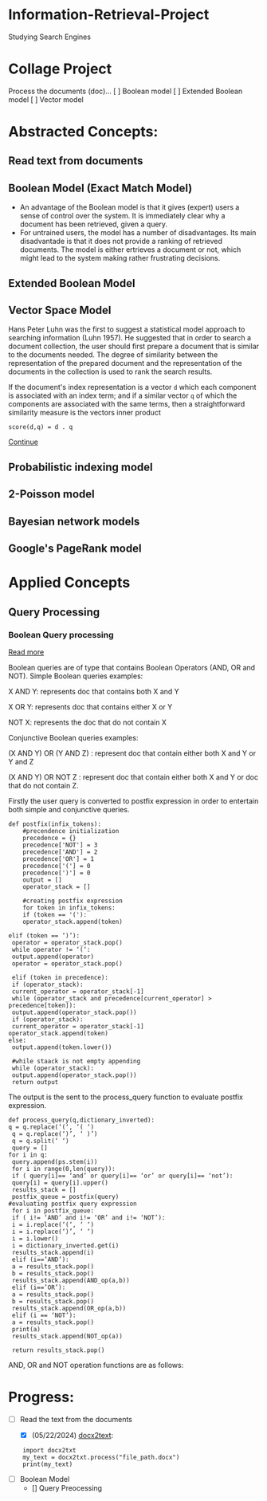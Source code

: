 # Information-Retrieval-Project
Studying Search Engines


# Collage Project
Process the documents (doc)...
[ ] Boolean model
[ ] Extended Boolean model
[ ] Vector model


# Abstracted Concepts:
## Read text from documents

## Boolean Model (Exact Match Model)
- An advantage of the Boolean model is that it gives (expert) users a sense of control over the system. It is immediately clear why a document has been retrieved, given a query.
- For untrained users, the model has a number of disadvantages. Its main disadvantade is that it does not provide a ranking of retrieved documents. The model is either ertrieves a document or not, which might lead to the system making rather frustrating decisions.

## Extended Boolean Model

## Vector Space Model
Hans Peter Luhn was the first to suggest a statistical model approach to searching information (Luhn 1957). He suggested that in order to search a document collection, the user should first prepare a document that is similar to the documents needed. The degree of similarity between the representation of the prepared document and the representation of the documents in the collection is used to rank the search results.

If the document's index representation is a vector `d` which each component is associated with an index term; and if a similar vector `q` of which the components are associated with the same terms, then a straightforward similarity measure is the vectors inner product

```
score(d,q) = d . q
```

[Continue](file:///C:/pyvm-SIR601/01_Books/9780470027622.excerpt.pdf)


## Probabilistic indexing model

## 2-Poisson model

## Bayesian network models

## Google's PageRank model

# Applied Concepts
## Query Processing
### Boolean Query processing
[Read more](https://medium.com/analytics-vidhya/boolean-retrieval-model-using-inverted-index-and-positional-index-2a9782bcec99)

Boolean queries are of type that contains Boolean Operators (AND, OR and NOT). Simple Boolean queries examples:

X AND Y: represents doc that contains both X and Y

X OR Y: represents doc that contains either X or Y

NOT X: represents the doc that do not contain X

Conjunctive Boolean queries examples:

(X AND Y) OR (Y AND Z) : represent doc that contain either both X and Y or Y and Z

(X AND Y) OR NOT Z : represent doc that contain either both X and Y or doc that do not contain Z.

Firstly the user query is converted to postfix expression in order to entertain both simple and conjunctive queries.

```
def postfix(infix_tokens):
    #precendence initialization
    precedence = {}
    precedence['NOT'] = 3
    precedence['AND'] = 2
    precedence['OR'] = 1
    precedence['('] = 0
    precedence[')'] = 0
    output = []
    operator_stack = []
 
    #creating postfix expression
    for token in infix_tokens:
    if (token == '('):
    operator_stack.append(token)

elif (token == ‘)’):
 operator = operator_stack.pop()
 while operator != ‘(‘:
 output.append(operator)
 operator = operator_stack.pop()
 
 elif (token in precedence):
 if (operator_stack):
 current_operator = operator_stack[-1]
 while (operator_stack and precedence[current_operator] > precedence[token]):
 output.append(operator_stack.pop())
 if (operator_stack):
 current_operator = operator_stack[-1]
operator_stack.append(token)
else:
 output.append(token.lower())
 
 #while staack is not empty appending
 while (operator_stack):
 output.append(operator_stack.pop())
 return output
```

The output is the sent to the process_query function to evaluate postfix expression.

```
def process_query(q,dictionary_inverted):
q = q.replace(‘(‘, ‘( ‘)
 q = q.replace(‘)’, ‘ )’)
 q = q.split(‘ ‘)
 query = []
for i in q:
 query.append(ps.stem(i))
 for i in range(0,len(query)):
 if ( query[i]== ‘and’ or query[i]== ‘or’ or query[i]== ‘not’):
 query[i] = query[i].upper()
 results_stack = []
 postfix_queue = postfix(query)
#evaluating postfix query expression
 for i in postfix_queue:
 if ( i!= ‘AND’ and i!= ‘OR’ and i!= ‘NOT’):
 i = i.replace(‘(‘, ‘ ‘)
 i = i.replace(‘)’, ‘ ‘)
 i = i.lower()
 i = dictionary_inverted.get(i)
 results_stack.append(i)
 elif (i==’AND’):
 a = results_stack.pop()
 b = results_stack.pop()
 results_stack.append(AND_op(a,b))
 elif (i==’OR’):
 a = results_stack.pop()
 b = results_stack.pop()
 results_stack.append(OR_op(a,b))
 elif (i == ‘NOT’):
 a = results_stack.pop()
 print(a)
 results_stack.append(NOT_op(a))
 
 return results_stack.pop()
```

AND, OR and NOT operation functions are as follows:



# Progress:
- [ ] Read the text from the documents

    - [X] (05/22/2024) [docx2text](https://pypi.python.org/pypi/docx2txt):

```
    import docx2txt
    my_text = docx2txt.process("file_path.docx")
    print(my_text)
```

- [ ] Boolean Model
    - [] Query Preocessing